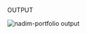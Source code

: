 OUTPUT

![nadim-portfolio output](https://github.com/NADIM2503/NadimPortfolio.github.io/assets/122076180/e827b022-da9e-4eef-9094-47f2afa12f5d)
